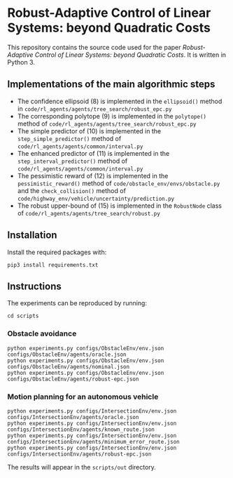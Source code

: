 # Robust-Adaptive Control of Linear Systems: beyond Quadratic Costs

This repository contains the source code used for the paper *Robust-Adaptive Control of Linear Systems: beyond Quadratic Costs*.
It is written in Python 3.

## Implementations of the main algorithmic steps

* The confidence ellipsoid (8) is implemented in the `ellipsoid()` method in `code/rl_agents/agents/tree_search/robust_epc.py`
* The corresponding polytope (9) is implemented in the `polytope()` method of `code/rl_agents/agents/tree_search/robust_epc.py`
* The simple predictor of (10) is implemented in the `step_simple_predictor()` method of `code/rl_agents/agents/common/interval.py`
* The enhanced predictor of (11) is implemented in the `step_interval_predictor()` method of `code/rl_agents/agents/common/interval.py`
* The pessimistic reward of (12) is implemented in the `pessimistic_reward()` method of `code/obstacle_env/envs/obstacle.py` and the `check_collision()` method of `code/highway_env/vehicle/uncertainty/prediction.py`
* The robust upper-bound of (15) is implemented in the `RobustNode` class of `code/rl_agents/agents/tree_search/robust.py`

## Installation

Install the required packages with:

```pip3 install requirements.txt```

## Instructions

The experiments can be reproduced by running:

```
cd scripts
```

### Obstacle avoidance

```
python experiments.py configs/ObstacleEnv/env.json configs/ObstacleEnv/agents/oracle.json
python experiments.py configs/ObstacleEnv/env.json configs/ObstacleEnv/agents/nominal.json
python experiments.py configs/ObstacleEnv/env.json configs/ObstacleEnv/agents/robust-epc.json
```

### Motion planning for an autonomous vehicle

```
python experiments.py configs/IntersectionEnv/env.json configs/IntersectionEnv/agents/oracle.json
python experiments.py configs/IntersectionEnv/env.json configs/IntersectionEnv/agents/known_route.json
python experiments.py configs/IntersectionEnv/env.json configs/IntersectionEnv/agents/minimum_error_route.json
python experiments.py configs/IntersectionEnv/env.json configs/IntersectionEnv/agents/robust-epc.json
```

The results will appear in the `scripts/out` directory.
